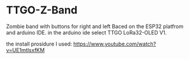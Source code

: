 # TTGO-Z-Band
Zombie band with buttons for right and left
Baced on the ESP32 platfrom and arduino IDE. in the arduino ide select TTGO LoRa32-OLED V1.

the install prosidure I used: https://www.youtube.com/watch?v=UE1mtlsxfKM
